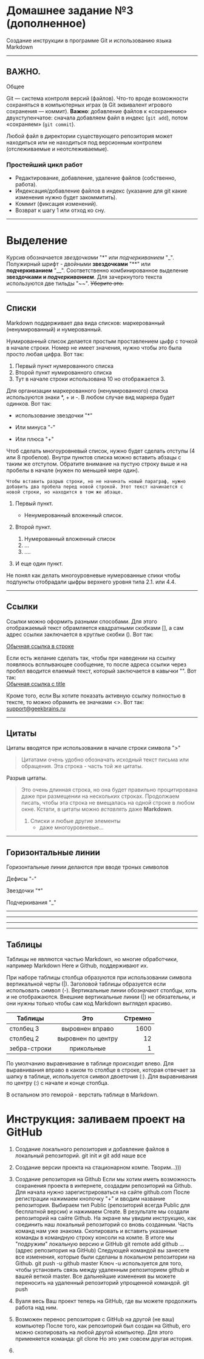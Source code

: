 # Домашнее задание №3 (дополненное)
Создание инструкции в программе Git и использованию языка Markdown
___
## ВАЖНО. 
Общее

Git — система контроля версий (файлов). Что-то вроде возможности сохраняться в компьютерных играх (в Git эквивалент игрового сохранения — коммит). **Важно**: добавление файлов к «сохранению» двухступенчатое: сначала добавляем файл в индекс (`git add`), потом «сохраняем» (`git commit`).

Любой файл в директории существующего репозитория может находиться или не находиться под версионным контролем (отслеживаемые и неотслеживаемые).

### Простейший цикл работ

- Редактирование, добавление, удаление файлов (собственно, работа).
- Индексация/добавление файлов в индекс (указание для git какие изменения нужно будет закоммитить).
- Коммит (фиксация изменений).
- Возврат к шагу 1 или отход ко сну.
___


# Выделение #
Курсив обозначается *звездочками* "*" или _подчеркиванием_ "_".
Полужирный шрифт - двойными **звездочками** "**" или __подчеркиванием__ "__".
Соответственно комбинированное выделение **звездочками и _подчеркиванием_**.
Для зачеркнутого текста используются две тильды "~~". ~~Уберите это.~~

___
## Списки ##

Markdown поддерживает два вида списков: маркерованный (ненумированный) и нумерованный. 

Нумированный список делается простым проставлением цыфр с точкой в начале строки. Номер не имеет значения, нужно чтобы это была просто любая цифра. Вот так:

1. Первый пункт нумерованного списка
2. Второй пункт нумированного списка
10. Тут в начале строки использована 10 но отображается 3.
 

Для организации маркерованного (ненумированного) списка используются знаки *, + и -. В любом случае вид маркера будет одинков. Вот так:

* использование звездочки "*"
- Или минуса "-"
+ Или плюса "+"

Чтоб сделать многоуровневый список, нужно будет сделать отступы (4 или 8 пробелов). Внутри пунктов списка можно вставить абзацы с таким же отступом. Обратите внимание на пустую строку выше и на пробелы в начале (нужен по меньшей мере один).  

    Чтобы вставить разрыв строки, но не начинать новый параграф, нужно добавить два пробела перед новой строкой. Этот текст начинается с новой строки, но находится в том же абзаце.  

1. Первый пункт.
   * Ненумерованный вложенный список.
2. Второй пункт. 
   1. Нумерованный вложенный список
   1. ...
   2. ....
   
3. И еще один пункт.

Не понял как делать многоуровневые нумерованные спики чтобы подпункты отобрадали цыфры верхнего уровня типа 2.1. или 4.4.


___

## Ссылки ##

Ссылки можно оформить разными способами. Для этого отображаемый текст обрамляется квадратными скобками [], а сам адрес ссылки заключается в круглые скобки (). Вот так:  

[Обычная ссылка в строке](https://gb.ru/)

Если есть желание сделать так, чтобы при наведении на ссылку появляось всплывающее сообщение, то после адреса ссылки через пробел вводится елаемый текст, который заключается в кавычки "".  Вот так:   
[Обычная ссылка с title](https://gb.ru/ "Сайт GeekBrains")

Кроме того, если Вы хотите показать активную ссылку полностью в тексте, то можно обрамить ее значками <>. Вот так:  
<support@geekbrains.ru>

___
## Цитаты #

 Цитаты вводятся при использовании в начале строки символа ">" 
> Цитатами очень удобно обозначать исходный текст письма или обращения.
> Эта строка - часть той же цитаты.

Разрыв цитаты.

> Это очень длинная строка, но она будет правильно процитирована даже при размещении на нескольких строках. Продолжаем писать, чтобы эта строка не вмещалась на одной строке в любом окне. Кстати, в цитаты можно *вставлять* даже **Markdown**.  
>  1. Списки и любые другие элементы   
>      * даже многоуровневые...
___


## Горизонтальные линии #

Горизонтальные линии делаются при вводе троных символов

Дефисы "-"

Звездочки "*"

Подчеркивания "_"
___

***

---


___

## Таблицы

Таблицы не являются частью Markdown, но многие обработчики, например Markdown Here и Github, поддерживают их.

При наборе таблицы столбца образуются при использовании символа вертикальной черты (|). Заголовой таблицы образуется если испольовать символ (-).  Вертикальные линии обозначают столбцы, хоть и не отображаются. Внешние вертикальные линии (|) не обязательны, и они нужны только чтобы сам код Markdown выглядел красиво.

| Таблицы       | Это                | Стремно |
| ------------- |:------------------:| -----:|
| столбец 3     | выровнен вправо    | 1600 |
| столбец 2     | выровнен по центру |   12 |
| зебра-строки  | прикольные         |   1 |

По умолчанию выравнивание в таблице происходит влево. Для выравнивания вправо в каком то столбце в строке, которая отвечает за шапку в таблице, используется символ двоеточия (:). Для выравнивания по центру (:) с начале и  конце столбца.

В остальном это геморой - верстать таблице в Markdown.


# Инструкция: заливаем проект на GitHub

1. Создание локального репозитория и добавление файлов в локальный репозиторий.
    git init и git add наше все
2. Создание версии проекта на стационарном компе. Творим...)))
3. Создание репозитория на Github
   Если мы хотим иметь возможность сохранения проекта в интернете, создадим репозиторий на Github. Для начала нужно зарегистрироваться на сайте github.com 
   После регистрации нажимаем кнопочку "+" и вводим название репозитория. Выбираем тип Public (репозиторий всегда Public для бесплатной версии) и нажимаем Create.
   В результате мы создали репозиторий на сайте Github. На экране мы увидим инструкцию, как соединить наш локальный репозиторий со вновь созданным. Часть команд нам уже знакома.
   Скопировать и вставить указанные команды в командную строку консоли на компе. В итоге мы "подружим" локальную версию и GitHub
   git remote add github ...(адрес репозитория на GitHub)
   Следующей командой вы занесете все изменения, которые были сделаны в локальном репозитории на Github.
   git push -u github master
   Ключ -u используется для того, чтобы установить связь между удаленным репозиторием github и вашей веткой master. Все дальнейшие изменения вы можете переносить на удаленный репозиторий упрощенной командой.
   git push
   
4. Вуаля весь Ваш проект теперь на GitHub, где вы можете продолжить работа над ним.
5. Возможен перенос репозитория с GitHub на другой (не ваш) компьютер
   После того, как репозиторий был создан на Github, его можно скопировать на любой другой компьютер. Для этого применяется команда:
   git clone
   Но это уже совсем другая история.
6. 
